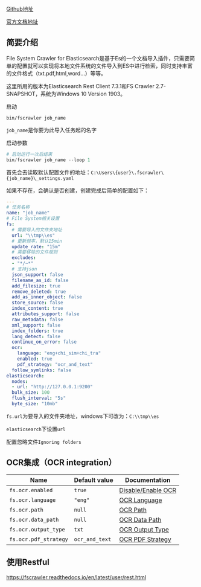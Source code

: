 [Github地址](https://github.com/dadoonet/fscrawler)

[官方文档地址](https://fscrawler.readthedocs.io/en/latest/)

## 简要介绍

File System Crawler for Elasticsearch是基于Es的一个文档导入插件，只需要简单的配置就可以实现将本地文件系统的文件导入到ES中进行检索，同时支持丰富的文件格式（txt.pdf,html,word…）等等。

这里所用的版本为Elasticsearch Rest Client 7.3.1和FS Crawler 2.7-SNAPSHOT，系统为Windows 10 Version 1903。

启动

```shell
bin/fscrawler job_name
```

`job_name`是你要为此导入任务起的名字

启动参数

```powershell
# 启动运行一次后结束
bin/fscrawler job_name --loop 1

```

首先会去读取默认配置文件的地址：`C:\Users\{user}\.fscrawler\{job_name}\_settings.yaml`

如果不存在，会确认是否创建，创建完成后简单的配置如下：

```yaml
---
# 任务名称
name: "job_name"
# File System相关设置
fs:
  # 需要导入的文件夹地址
  url: "\\tmp\\es"
  # 更新频率，默认15min
  update_rate: "15m"
  # 需要移除的文件规则
  excludes:
  - "*/~*"
  # 支持json
  json_support: false
  filename_as_id: false
  add_filesize: true
  remove_deleted: true
  add_as_inner_object: false
  store_source: false
  index_content: true
  attributes_support: false
  raw_metadata: false
  xml_support: false
  index_folders: true
  lang_detect: false
  continue_on_error: false
  ocr:
    language: "eng+chi_sim+chi_tra"
    enabled: true
    pdf_strategy: "ocr_and_text"
  follow_symlinks: false
elasticsearch:
  nodes:
  - url: "http://127.0.0.1:9200"
  bulk_size: 100
  flush_interval: "5s"
  byte_size: "10mb"

```

`fs.url`为要导入的文件夹地址，windows下可改为：`C:\\tmp\\es`

`elasticsearch`下设置`url`

配置忽略文件`Ignoring folders`

## OCR集成（OCR integration）

| Name                  | Default value  | Documentation                                                |
| --------------------- | -------------- | ------------------------------------------------------------ |
| `fs.ocr.enabled`      | `true`         | [Disable/Enable OCR](https://fscrawler.readthedocs.io/en/latest/user/ocr.html#disable-enable-ocr) |
| `fs.ocr.language`     | `"eng"`        | [OCR Language](https://fscrawler.readthedocs.io/en/latest/user/ocr.html#ocr-language) |
| `fs.ocr.path`         | `null`         | [OCR Path](https://fscrawler.readthedocs.io/en/latest/user/ocr.html#ocr-path) |
| `fs.ocr.data_path`    | `null`         | [OCR Data Path](https://fscrawler.readthedocs.io/en/latest/user/ocr.html#ocr-data-path) |
| `fs.ocr.output_type`  | `txt`          | [OCR Output Type](https://fscrawler.readthedocs.io/en/latest/user/ocr.html#ocr-output-type) |
| `fs.ocr.pdf_strategy` | `ocr_and_text` | [OCR PDF Strategy](https://fscrawler.readthedocs.io/en/latest/user/ocr.html#ocr-pdf-strategy) |

## 使用Restful

https://fscrawler.readthedocs.io/en/latest/user/rest.html



